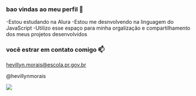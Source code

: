 ### bao vindas ao meu perfil 🖤



-Estou estudando na Alura
-Estou me desnvolvendo na linguagem do JavaScript
-Utilizo esse espaço para minha orgalização e compartilhamento dos meus projetos desenvolvidos

### você estrar em contato comigo 📫

hevillyn.morais@escola.pr.gov.br

@hevillynmorais


![](https://media1.tenor.com/m/tnIqS-Rkhq4AAAAC/geto-jjk.gif)
